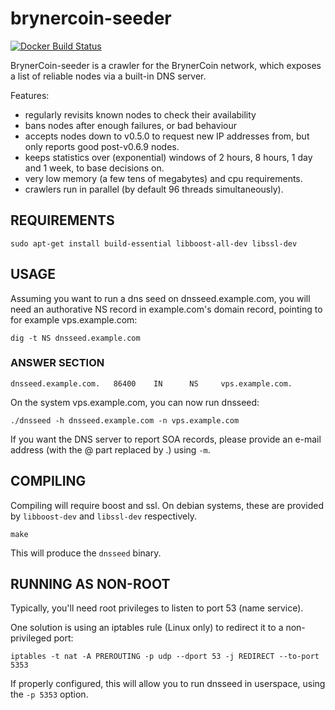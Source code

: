 brynercoin-seeder
===============

[![Docker Build Status](https://img.shields.io/docker/build/ralphorama/brynercoin-dnsseed.svg)](https://hub.docker.com/r/ralphorama/brynercoin-dnsseed/builds/)

BrynerCoin-seeder is a crawler for the BrynerCoin network, which exposes a list
of reliable nodes via a built-in DNS server.

Features:

* regularly revisits known nodes to check their availability
* bans nodes after enough failures, or bad behaviour
* accepts nodes down to v0.5.0 to request new IP addresses from,
  but only reports good post-v0.6.9 nodes.
* keeps statistics over (exponential) windows of 2 hours, 8 hours,
  1 day and 1 week, to base decisions on.
* very low memory (a few tens of megabytes) and cpu requirements.
* crawlers run in parallel (by default 96 threads simultaneously).

REQUIREMENTS
------------

    sudo apt-get install build-essential libboost-all-dev libssl-dev

USAGE
-----

Assuming you want to run a dns seed on dnsseed.example.com, you will
need an authorative NS record in example.com's domain record, pointing
to for example vps.example.com:

    dig -t NS dnsseed.example.com

### ANSWER SECTION

    dnsseed.example.com.   86400    IN      NS     vps.example.com.

On the system vps.example.com, you can now run dnsseed:

    ./dnsseed -h dnsseed.example.com -n vps.example.com

If you want the DNS server to report SOA records, please provide an
e-mail address (with the @ part replaced by .) using `-m`.

COMPILING
---------
Compiling will require boost and ssl.  On debian systems, these are provided
by `libboost-dev` and `libssl-dev` respectively.

    make

This will produce the `dnsseed` binary.


RUNNING AS NON-ROOT
-------------------

Typically, you'll need root privileges to listen to port 53 (name service).

One solution is using an iptables rule (Linux only) to redirect it to
a non-privileged port:

    iptables -t nat -A PREROUTING -p udp --dport 53 -j REDIRECT --to-port 5353

If properly configured, this will allow you to run dnsseed in userspace, using
the `-p 5353` option.
